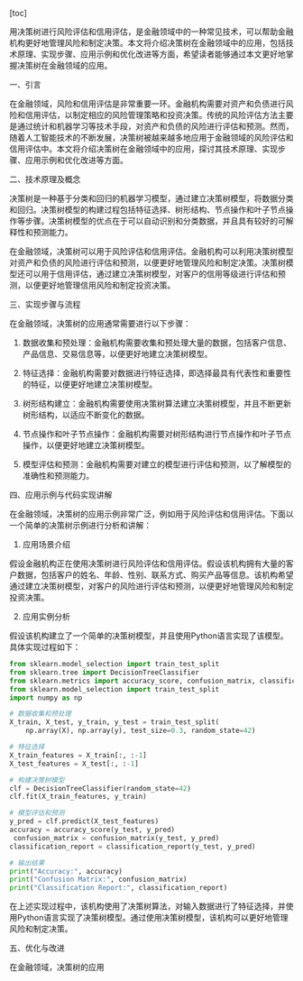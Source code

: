 
[toc]                    
                
                
用决策树进行风险评估和信用评估，是金融领域中的一种常见技术，可以帮助金融机构更好地管理风险和制定决策。本文将介绍决策树在金融领域中的应用，包括技术原理、实现步骤、应用示例和优化改进等方面，希望读者能够通过本文更好地掌握决策树在金融领域的应用。

一、引言

在金融领域，风险和信用评估是非常重要一环。金融机构需要对资产和负债进行风险和信用评估，以制定相应的风险管理策略和投资决策。传统的风险评估方法主要是通过统计和机器学习等技术手段，对资产和负债的风险进行评估和预测。然而，随着人工智能技术的不断发展，决策树被越来越多地应用于金融领域的风险评估和信用评估中。本文将介绍决策树在金融领域中的应用，探讨其技术原理、实现步骤、应用示例和优化改进等方面。

二、技术原理及概念

决策树是一种基于分类和回归的机器学习模型，通过建立决策树模型，将数据分类和回归。决策树模型的构建过程包括特征选择、树形结构、节点操作和叶子节点操作等步骤。决策树模型的优点在于可以自动识别和分类数据，并且具有较好的可解释性和预测能力。

在金融领域，决策树可以用于风险评估和信用评估。金融机构可以利用决策树模型对资产和负债的风险进行评估和预测，以便更好地管理风险和制定决策。决策树模型还可以用于信用评估，通过建立决策树模型，对客户的信用等级进行评估和预测，以便更好地管理信用风险和制定投资决策。

三、实现步骤与流程

在金融领域，决策树的应用通常需要进行以下步骤：

1. 数据收集和预处理：金融机构需要收集和预处理大量的数据，包括客户信息、产品信息、交易信息等，以便更好地建立决策树模型。

2. 特征选择：金融机构需要对数据进行特征选择，即选择最具有代表性和重要性的特征，以便更好地建立决策树模型。

3. 树形结构建立：金融机构需要使用决策树算法建立决策树模型，并且不断更新树形结构，以适应不断变化的数据。

4. 节点操作和叶子节点操作：金融机构需要对树形结构进行节点操作和叶子节点操作，以便更好地建立决策树模型。

5. 模型评估和预测：金融机构需要对建立的模型进行评估和预测，以了解模型的准确性和预测能力。

四、应用示例与代码实现讲解

在金融领域，决策树的应用示例非常广泛，例如用于风险评估和信用评估。下面以一个简单的决策树示例进行分析和讲解：

1. 应用场景介绍

假设金融机构正在使用决策树进行风险评估和信用评估。假设该机构拥有大量的客户数据，包括客户的姓名、年龄、性别、联系方式、购买产品等信息。该机构希望通过建立决策树模型，对客户的风险进行评估和预测，以便更好地管理风险和制定投资决策。

2. 应用实例分析

假设该机构建立了一个简单的决策树模型，并且使用Python语言实现了该模型。具体实现过程如下：

```python
from sklearn.model_selection import train_test_split
from sklearn.tree import DecisionTreeClassifier
from sklearn.metrics import accuracy_score, confusion_matrix, classification_report
from sklearn.model_selection import train_test_split
import numpy as np

# 数据收集和预处理
X_train, X_test, y_train, y_test = train_test_split(
    np.array(X), np.array(y), test_size=0.3, random_state=42)

# 特征选择
X_train_features = X_train[:, :-1]
X_test_features = X_test[:, :-1]

# 构建决策树模型
clf = DecisionTreeClassifier(random_state=42)
clf.fit(X_train_features, y_train)

# 模型评估和预测
y_pred = clf.predict(X_test_features)
accuracy = accuracy_score(y_test, y_pred)
 confusion_matrix = confusion_matrix(y_test, y_pred)
classification_report = classification_report(y_test, y_pred)

# 输出结果
print("Accuracy:", accuracy)
print("Confusion Matrix:", confusion_matrix)
print("Classification Report:", classification_report)
```

在上述实现过程中，该机构使用了决策树算法，对输入数据进行了特征选择，并使用Python语言实现了决策树模型。通过使用决策树模型，该机构可以更好地管理风险和制定决策。

五、优化与改进

在金融领域，决策树的应用

